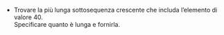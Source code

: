 - Trovare la più lunga sottosequenza crescente che includa l’elemento di valore 40.\
Specificare quanto è lunga e fornirla.